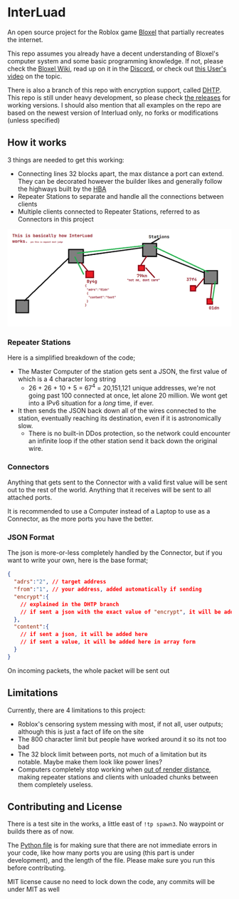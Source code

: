 # InterLuad

An open source project for the Roblox game [Bloxel](https://www.roblox.com/games/1427028360/Bloxel) that partially recreates the internet.

This repo assumes you already have a decent understanding of Bloxel's computer system and some basic programming knowledge. If not, please check the [Bloxel Wiki](https://bloxel.miraheze.org/wiki/Technology_Blocks), read up on it in the [Discord](https://discord.gg/wMfVhfD), or check out [this User's video](https://bloxel.miraheze.org/wiki/Technology_Blocks#Tutorial) on the topic.

There is also a branch of this repo with encryption support, called [DHTP](https://github.com/GirlInPurple/interluad/tree/diffie-hellman-transfer-protocol). This repo is still under heavy development, so please check [the releases](https://github.com/GirlInPurple/interluad/releases) for working versions. I should also mention that all examples on the repo are based on the newest version of Interluad only, no forks or modifications (unless specified)

## How it works

3 things are needed to get this working:

- Connecting lines 32 blocks apart, the max distance a port can extend. They can be decorated however the builder likes and generally follow the highways built by the [HBA](https://bloxel.miraheze.org/wiki/HBA)
- Repeater Stations to separate and handle all the connections between clients
- Multiple clients connected to Repeater Stations, referred to as Connectors in this project

![A diagram of how InterLuad works. Showing 4 Stations, with 1 Connector each except for the left and right-most, having none and 2 respectively. They have the addresses of "8y4g", "79kn", "37f4" and "01dn" (from left to right). A line is shown going between the Second, Third, and Fourth Stations, stopping at the right-most station. This line depicts the "8y4g" Connector sending a small JSON to the "01dn" server at the far bottom-right corner. The Connector "79kn" is saying "not me, dont care".](example.png "How It Works")

### Repeater Stations

Here is a simplified breakdown of the code;

- The Master Computer of the station gets sent a JSON, the first value of which is a 4 character long string
  - 26 + 26 + 10 + 5 = 67<sup>4</sup> = 20,151,121 unique addresses, we're not going past 100 connected at once, let alone 20 million. We wont get into a IPv6 situation for a *long* time, if ever.
- It then sends the JSON back down all of the wires connected to the station, eventually reaching its destination, even if it is astronomically slow.
  - There is no built-in DDos protection, so the network could encounter an infinite loop if the other station send it back down the original wire.

### Connectors

Anything that gets sent to the Connector with a valid first value will be sent out to the rest of the world. Anything that it receives will be sent to all attached ports.

It is recommended to use a Computer instead of a Laptop to use as a Connector, as the more ports you have the better.

### JSON Format

The json is more-or-less completely handled by the Connector, but if you want to write your own, here is the base format;

```json
{
  "adrs":"2", // target address
  "from":"1", // your address, added automatically if sending
  "encrypt":{
    // explained in the DHTP branch
    // if sent a json with the exact value of "encrypt", it will be added here instead
  },
  "content":{
    // if sent a json, it will be added here
    // if sent a value, it will be added here in array form
  }
}
```

On incoming packets, the whole packet will be sent out

## Limitations

Currently, there are 4 limitations to this project:

- Roblox's censoring system messing with most, if not all, user outputs; although this is just a fact of life on the site
- The 800 character limit but people have worked around it so its not too bad
- The 32 block limit between ports, not much of a limitation but its notable. Maybe make them look like power lines?
- Computers completely stop working when [out of render distance](https://discord.com/channels/516034689895759872/1066220531910721656/1171559941534924880), making repeater stations and clients with unloaded chunks between them completely useless.

## Contributing and License

There is a test site in the works, a little east of `!tp spawn3`. No waypoint or builds there as of now.

The [Python file](./checkAndCompile.py) is for making sure that there are not immediate errors in your code, like how many ports you are using (this part is under development), and the length of the file. Please make sure you run this before contributing.

MIT license cause no need to lock down the code, any commits will be under MIT as well
